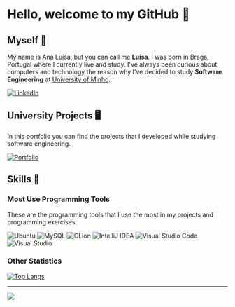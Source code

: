 # Hello, welcome to my GitHub 👋

## Myself :hibiscus:

My name is Ana Luísa, but you can call me **Luísa**. I was born in Braga, Portugal where I currently live and study.
I've always been curious about computers and technology the reason why I've decided to study **Software Engineering** at [University of Minho](https://www.uminho.pt/PT).

[![LinkedIn](https://img.shields.io/badge/linkedin-%230077B5.svg?style=flat&logo=linkedin&logoColor=white)](https://www.linkedin.com/)

## University Projects 🖥️

In this portfolio you can find the projects that I developed while studying software engineering. 

[![Portfolio](https://img.shields.io/badge/Portfolio-%23000000.svg?style=flat&logo=Git&logoColor=#000000)](https://github.com/Analucar/UMinho) 

## Skills :star2: 

### Most Use Programming Tools
These are the programming tools that I use the most in my projects and programming exercises.

![Ubuntu](https://img.shields.io/badge/Ubuntu-E95420?style=flat&logo=ubuntu&logoColor=white)
![MySQL](https://img.shields.io/badge/mysql-%2300f.svg?style=flat&logo=mysql&logoColor=white)
![CLion](https://img.shields.io/badge/CLion-black?style=flat&logo=clion&logoColor=white)
![IntelliJ IDEA](https://img.shields.io/badge/IntelliJIDEA-000000.svg?style=flat&logo=intellij-idea&logoColor=white)
![Visual Studio Code](https://img.shields.io/badge/Visual%20Studio%20Code-0078d7.svg?style=flat&logo=visual-studio-code&logoColor=white)
![Visual Studio](https://img.shields.io/badge/Visual%20Studio-5C2D91.svg?style=flat&logo=visual-studio&logoColor=white)

### Other Statistics

[![Top Langs](https://github-readme-stats.vercel.app/api/top-langs?username=Analucar&theme=react)](https://github.com/anuraghazra/github-readme-stats)

***
![](https://komarev.com/ghpvc/?username=Analucar&color=lightgrey)
